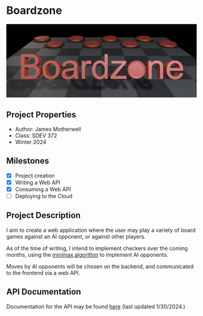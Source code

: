 # Boardzone
![Boardzone logo](./src/main/resources/static/img/boardzone.jpg)

## Project Properties
- Author: James Motherwell
- Class: SDEV 372
- Winter 2024

## Milestones
- [x] Project creation
- [x] Writing a Web API
- [x] Consuming a Web API
- [ ] Deploying to the Cloud

## Project Description
I aim to create a web application where the user may play a variety of board games against an AI opponent,
or against other players.

As of the time of writing, I intend to implement checkers over the coming months, using the
[minimax algorithm](https://en.wikipedia.org/wiki/Minimax) to implement AI opponents.

Moves by AI opponents will be chosen on the backend, and communicated to the frontend via a web API.

## API Documentation
Documentation for the API may be found [here](https://documenter.getpostman.com/view/32287802/2s9YytfKpb)
(last updated 1/30/2024.)